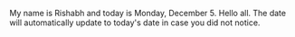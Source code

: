My name is Rishabh and today is Monday, December 5. Hello all. The date will automatically update to today's date in case you did not notice.
